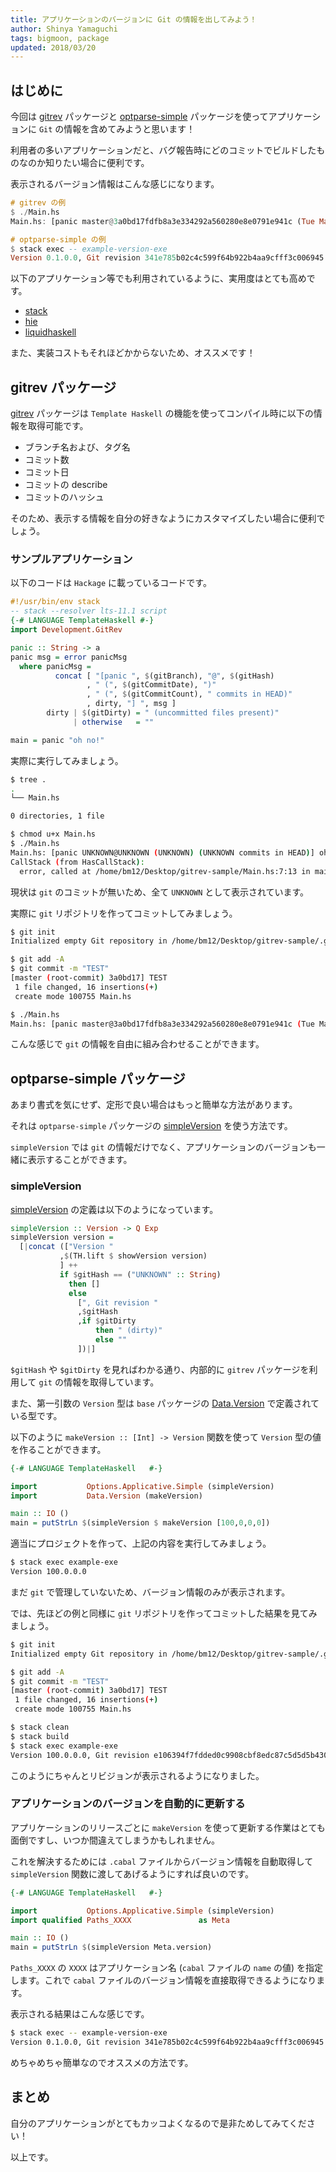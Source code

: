 ```yaml
---
title: アプリケーションのバージョンに Git の情報を出してみよう！
author: Shinya Yamaguchi
tags: bigmoon, package
updated: 2018/03/20
---
```


## はじめに

今回は [gitrev](https://www.stackage.org/package/gitrev) パッケージと [optparse-simple](https://www.stackage.org/package/optparse-simple) パッケージを使ってアプリケーションに `Git` の情報を含めてみようと思います！

利用者の多いアプリケーションだと、バグ報告時にどのコミットでビルドしたものなのか知りたい場合に便利です。

表示されるバージョン情報はこんな感じになります。

```hs
# gitrev の例
$ ./Main.hs
Main.hs: [panic master@3a0bd17fdfb8a3e334292a560280e8e0791e941c (Tue Mar 20 02:00:17 2018 +0900) (1 commits in HEAD)]

# optparse-simple の例
$ stack exec -- example-version-exe
Version 0.1.0.0, Git revision 341e785b02c4c599f64b922b4aa9cfff3c006945
```

以下のアプリケーション等でも利用されているように、実用度はとても高めです。

- [stack](https://github.com/commercialhaskell/stack)
- [hie](https://github.com/haskell/haskell-ide-engine)
- [liquidhaskell](https://github.com/ucsd-progsys/liquidhaskell)

また、実装コストもそれほどかからないため、オススメです！

<!--more-->

## gitrev パッケージ

[gitrev](https://www.stackage.org/haddock/lts-11.1/gitrev-1.3.1/Development-GitRev.html) パッケージは `Template Haskell` の機能を使ってコンパイル時に以下の情報を取得可能です。

- ブランチ名および、タグ名
- コミット数
- コミット日
- コミットの describe
- コミットのハッシュ

そのため、表示する情報を自分の好きなようにカスタマイズしたい場合に便利でしょう。

### サンプルアプリケーション

以下のコードは `Hackage` に載っているコードです。

```hs
#!/usr/bin/env stack
-- stack --resolver lts-11.1 script
{-# LANGUAGE TemplateHaskell #-}
import Development.GitRev

panic :: String -> a
panic msg = error panicMsg
  where panicMsg =
          concat [ "[panic ", $(gitBranch), "@", $(gitHash)
                 , " (", $(gitCommitDate), ")"
                 , " (", $(gitCommitCount), " commits in HEAD)"
                 , dirty, "] ", msg ]
        dirty | $(gitDirty) = " (uncommitted files present)"
              | otherwise   = ""

main = panic "oh no!"
```

実際に実行してみましょう。

```sh
$ tree .
.
└── Main.hs

0 directories, 1 file

$ chmod u+x Main.hs
$ ./Main.hs
Main.hs: [panic UNKNOWN@UNKNOWN (UNKNOWN) (UNKNOWN commits in HEAD)] oh no!
CallStack (from HasCallStack):
  error, called at /home/bm12/Desktop/gitrev-sample/Main.hs:7:13 in main:Main
```

現状は `git` のコミットが無いため、全て `UNKNOWN` として表示されています。

実際に `git` リポジトリを作ってコミットしてみましょう。

```sh
$ git init
Initialized empty Git repository in /home/bm12/Desktop/gitrev-sample/.git/

$ git add -A
$ git commit -m "TEST"
[master (root-commit) 3a0bd17] TEST
 1 file changed, 16 insertions(+)
 create mode 100755 Main.hs

$ ./Main.hs
Main.hs: [panic master@3a0bd17fdfb8a3e334292a560280e8e0791e941c (Tue Mar 20 02:00:17 2018 +0900) (1 commits in HEAD)] oh no!
```

こんな感じで `git` の情報を自由に組み合わせることができます。

## optparse-simple パッケージ

あまり書式を気にせず、定形で良い場合はもっと簡単な方法があります。

それは `optparse-simple` パッケージの [simpleVersion](https://www.stackage.org/haddock/lts-11.1/optparse-simple-0.1.0/Options-Applicative-Simple.html#v:simpleVersion) を使う方法です。

`simpleVersion` では `git` の情報だけでなく、アプリケーションのバージョンも一緒に表示することができます。

### simpleVersion

[simpleVersion](https://www.stackage.org/haddock/lts-11.1/optparse-simple-0.1.0/src/Options.Applicative.Simple.html#simpleVersion) の定義は以下のようになっています。

```hs
simpleVersion :: Version -> Q Exp
simpleVersion version =
  [|concat (["Version "
           ,$(TH.lift $ showVersion version)
           ] ++
           if $gitHash == ("UNKNOWN" :: String)
             then []
             else
               [", Git revision "
               ,$gitHash
               ,if $gitDirty
                   then " (dirty)"
                   else ""
               ])|]
```

`$gitHash` や `$gitDirty` を見ればわかる通り、内部的に `gitrev` パッケージを利用して `git` の情報を取得しています。

また、第一引数の `Version` 型は `base` パッケージの [Data.Version](https://www.stackage.org/haddock/lts-11.1/base-4.10.1.0/Data-Version.html) で定義されている型です。

以下のように `makeVersion :: [Int] -> Version` 関数を使って `Version` 型の値を作ることができます。

```hs
{-# LANGUAGE TemplateHaskell   #-}

import           Options.Applicative.Simple (simpleVersion)
import           Data.Version (makeVersion)

main :: IO ()
main = putStrLn $(simpleVersion $ makeVersion [100,0,0,0])
```

適当にプロジェクトを作って、上記の内容を実行してみましょう。

```sh
$ stack exec example-exe 
Version 100.0.0.0
```

まだ `git` で管理していないため、バージョン情報のみが表示されます。

では、先ほどの例と同様に `git` リポジトリを作ってコミットした結果を見てみましょう。

```sh
$ git init
Initialized empty Git repository in /home/bm12/Desktop/gitrev-sample/.git/

$ git add -A
$ git commit -m "TEST"
[master (root-commit) 3a0bd17] TEST
 1 file changed, 16 insertions(+)
 create mode 100755 Main.hs

$ stack clean
$ stack build
$ stack exec example-exe 
Version 100.0.0.0, Git revision e106394f7fdded0c9908cbf8edc87c5d5d5b4309
```

このようにちゃんとリビジョンが表示されるようになりました。

### アプリケーションのバージョンを自動的に更新する

アプリケーションのリリースごとに `makeVersion` を使って更新する作業はとても面倒ですし、いつか間違えてしまうかもしれません。

これを解決するためには `.cabal` ファイルからバージョン情報を自動取得して `simpleVersion` 関数に渡してあげるようにすれば良いのです。

```hs
{-# LANGUAGE TemplateHaskell   #-}

import           Options.Applicative.Simple (simpleVersion)
import qualified Paths_XXXX               as Meta

main :: IO ()
main = putStrLn $(simpleVersion Meta.version)
```

`Paths_XXXX` の `XXXX` はアプリケーション名 (`cabal` ファイルの `name` の値) を指定します。これで `cabal` ファイルのバージョン情報を直接取得できるようになります。

表示される結果はこんな感じです。

```sh
$ stack exec -- example-version-exe
Version 0.1.0.0, Git revision 341e785b02c4c599f64b922b4aa9cfff3c006945
```

めちゃめちゃ簡単なのでオススメの方法です。

## まとめ

自分のアプリケーションがとてもカッコよくなるので是非ためしてみてください！

以上です。
